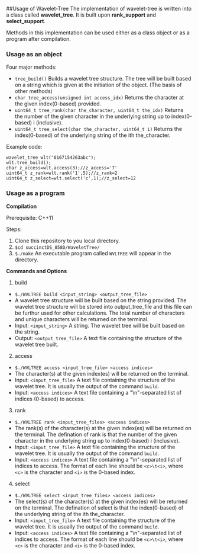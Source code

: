 ##Usage of Wavelet-Tree
The implementation of wavelet-tree is written into a class called **wavelet_tree**. It is built upon **rank_support** and **select_support**.

Methods in this implementation can be used either as a class object or as a program after compilation.

### Usage as an object

Four major methods:
- `tree_build()` Builds a wavelet tree structure. The tree will be built based on a string which is given at the initiation of the object. (The basis of other methods)
- `char tree_access(unsigned int access_idx)` Returns the character at the given index(0-based) provided.
- `uint64_t tree_rank(char the_character, uint64_t the_idx)` Returns the number of the given character in the underlying string up to index(0-based) i (inclusive).
- `uint64_t tree_select(char the_character, uint64_t i)` Returns the index(0-based) of the underlying string of the ith the_character.

Example code:
```
wavelet_tree wlt("0167154263abc");
wlt.tree_build();
char z_access=wlt.access(3);//z_access='7'
uint64_t z_rank=wlt.rank('1',5);//z_rank=2
uint64_t z_select=wlt.select('c',1);//z_select=12
```

### Usage as a program
**Compilation**

Prerequisite: C++11

Steps:
1. Clone this repository to you local directory.
2. `$cd succinctDS_858D/WaveletTree/`
3. `$./make` An executable program called `WVLTREE` will appear in the directory.

**Commands and Options**
1. build
  - `$./WVLTREE build <input_string> <output_tree_file>` 
  - A wavelet tree structure will be built based on the string provided. The wavelet tree structure will be stored into output_tree_file and this file can be furthur used for other calculations. The total number of characters and unique characters will be returned on the terminal.
  - Input: `<input_string>` A string. The wavelet tree will be built based on the string.
  - Output: `<output_tree_file>` A text file containing the structure of the wavelet tree built.
2. access
  - `$./WVLTREE access <input_tree_file> <access indices>` 
  - The character(s) at the given index(es) will be returned on the terminal.
  - Input: `<input_tree_file>` A text file containing the structure of the wavelet tree. It is usually the output of the command `build`.
  - Input: `<access indices>` A text file containing a "\n"-separated list of indices (0-based) to access.
3. rank
  - `$./WVLTREE rank <input_tree_files> <access indices>`
  - The rank(s) of the character(s) at the given index(es) will be returned on the terminal. The defination of rank is that the number of the given character in the underlying string up to index(0-based) i (inclusive).
  - Input: `<input_tree_file>` A text file containing the structure of the wavelet tree. It is usually the output of the command `build`.
  - Input: `<access indices>` A text file containing a "\n"-separated list of indices to access. The format of each line should be `<c>\t<i>`, where `<c>` is the character and `<i>` is the 0-based index.
4. select
  - `$./WVLTREE select <input_tree_files> <access indices>`
  - The select(s) of the character(s) at the given index(es) will be returned on the terminal. The defination of select is that the index(0-based) of the underlying string of the ith the_character.
  - Input: `<input_tree_file>` A text file containing the structure of the wavelet tree. It is usually the output of the command `build`.
  - Input: `<access indices>` A text file containing a "\n"-separated list of indices to access. The format of each line should be `<c>\t<i>`, where `<c>` is the character and `<i>` is the 0-based index.
